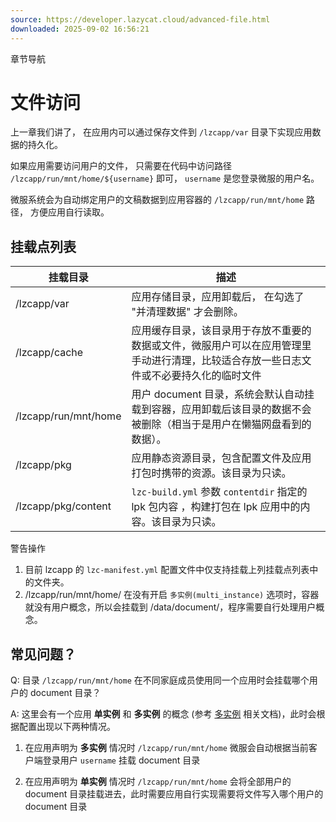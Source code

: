 ```yaml
---
source: https://developer.lazycat.cloud/advanced-file.html
downloaded: 2025-09-02 16:56:21
---
```


章节导航

# 文件访问 ​

上一章我们讲了， 在应用内可以通过保存文件到 `/lzcapp/var` 目录下实现应用数据的持久化。

如果应用需要访问用户的文件， 只需要在代码中访问路径 `/lzcapp/run/mnt/home/${username}` 即可， `username` 是您登录微服的用户名。

微服系统会为自动绑定用户的文稿数据到应用容器的 `/lzcapp/run/mnt/home` 路径， 方便应用自行读取。

## 挂载点列表 ​

挂载目录| 描述  
---|---  
/lzcapp/var| 应用存储目录，应用卸载后， 在勾选了 "并清理数据" 才会删除。  
/lzcapp/cache| 应用缓存目录，该目录用于存放不重要的数据或文件，微服用户可以在应用管理里手动进行清理，比较适合存放一些日志文件或不必要持久化的临时文件  
/lzcapp/run/mnt/home| 用户 document 目录，系统会默认自动挂载到容器，应用卸载后该目录的数据不会被删除（相当于是用户在懒猫网盘看到的数据）。  
/lzcapp/pkg| 应用静态资源目录，包含配置文件及应用打包时携带的资源。该目录为只读。  
/lzcapp/pkg/content| `lzc-build.yml` 参数 `contentdir` 指定的 lpk 包内容 ，构建打包在 lpk 应用中的内容。该目录为只读。  
  
警告操作

  1. 目前 lzcapp 的 `lzc-manifest.yml` 配置文件中仅支持挂载上列挂载点列表中的文件夹。
  2. /lzcapp/run/mnt/home/ 在没有开启 `多实例(multi_instance)` 选项时，容器就没有用户概念，所以会挂载到 /data/document/，程序需要自行处理用户概念。



## 常见问题？ ​

Q: 目录 `/lzcapp/run/mnt/home` 在不同家庭成员使用同一个应用时会挂载哪个用户的 document 目录？

A: 这里会有一个应用 **单实例** 和 **多实例** 的概念 (参考 [多实例](<./advanced-multi-instance.html>) 相关文档)，此时会根据配置出现以下两种情况。

  1. 在应用声明为 **多实例** 情况时 `/lzcapp/run/mnt/home` 微服会自动根据当前客户端登录用户 `username` 挂载 document 目录

  2. 在应用声明为 **单实例** 情况时 `/lzcapp/run/mnt/home` 会将全部用户的 document 目录挂载进去，此时需要应用自行实现需要将文件写入哪个用户的 document 目录



